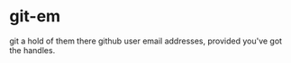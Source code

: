 git-em
======

git a hold of them there github user email addresses, provided you've got the handles.

